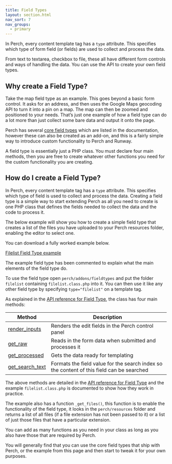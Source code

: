 ```yaml
---
title: Field Types
layout: section.html
nav_sort: 7
nav_groups:
  - primary
---
```


In Perch, every content template tag has a `type` attribute. This specifies which type of form field (or fields) are used to collect and process the data.

From text to textarea, checkbox to file, these all have different form controls and ways of handling the data. You can use the API to create your own field types.

## Why create a Field Type?

Take the map field type as an example. This goes beyond a basic form control. It asks for an address, and then uses the Google Maps geocoding API to turn it into a pin on a map. The map can then be zoomed and positioned to your needs. That’s just one example of how a field type can do a lot more than just collect some bare data and output it onto the page.

Perch has several [core field types](/templates/field-types/) which are listed in the documentation, however these can also be created as an add-on, and this is a fairly simple way to introduce custom functionality to Perch and Runway.

A field type is essentially just a PHP class. You must declare four main methods, then you are free to create whatever other functions you need for the custom functionality you are creating.

## How do I create a Field Type?

In Perch, every content template tag has a `type` attribute. This specifies which type of field is used to collect and process the data. Creating a field type is a simple way to start extending Perch as all you need to create is one PHP class that defines the fields needed to collect the data and the code to process it. 

The below example will show you how to create a simple field type that creates a list of the files you have uploaded to your Perch resources folder, enabling the editor to select one.

You can download a fully worked example below.

[Filelist Field Type example](https://static.grabaperch.com/docs/api/download-create-a-field-type.zip)

The example field type has been commented to explain what the main elements of the field type do. 

To use the field type open `perch/addons/fieldtypes` and put the folder `filelist` containing `filelist.class.php` into it. You can then use it like any other field type by specifying `type="filelist"` on a template tag.

As explained in the [API reference for Field Type](/api/reference/fieldtype), the class has four main methods:

|Method|Description|
|-|-|
|[render_inputs](/api/reference/fieldtype/render-inputs)| Renders the edit fields in the Perch control panel|
|[get_raw](/api/reference/fieldtype/get-raw)|Reads in the form data when submitted and processes it|
|[get_processed](/api/reference/fieldtype/get-processed)|Gets the data ready for templating|
|[get_search_text](/api/reference/fieldtype/get-search-text)|Formats the field value for the search index so the content of this field can be searched|

The above methods are detailed in the [API reference for Field Type](/api/reference/fieldtype) and the example `filelist.class.php` is documented to show how they work in practice.

The example also has a function `_get_files()`, this function is to enable the functionality of the field type, it looks in the `perch/resources` folder and returns a list of all files (if a file extension has not been passed to it) or a list of just those files that have a particular extension.

You can add as many functions as you need in your class as long as you also have those that are required by Perch.

You will generally find that you can use the core field types that ship with Perch, or the example from this page and then start to tweak it for your own purposes.
